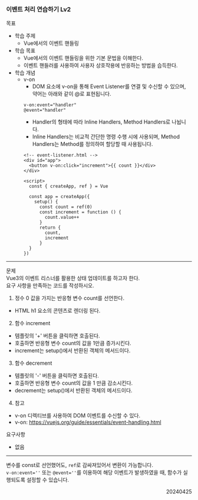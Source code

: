 ### 이벤트 처리 연습하기 Lv2
목표  
- 학습 주제
  - Vue에서의 이벤트 핸들링
- 학습 목표
  - Vue에서의 이벤트 핸들링을 위한 기본 문법을 이해한다.
  - 이벤트 핸들러를 사용하여 사용자 상호작용에 반응하는 방법을 습득한다.
- 학습 개념
  - v-on
    - DOM 요소에 v-on을 통해 Event Listener를 연결 및 수신할 수 있으며, 약어는 아래와 같이 @로 표현됩니다.
    ```
    v-on:event="handler"
    @event="handler"
    ```
    - Handler의 형태에 따라 Inline Handlers, Method Handlers로 나뉩니다.
    - Inline Handlers는 비교적 간단한 명령 수행 시에 사용되며, Method Handlers는 Method를 정의하여 할당할 때 사용됩니다.
    ```
    <!-- event-listener.html -->
    <div id="app">
      <button v-on:click="increment">{{ count }}</div>
    </div>

    <script>
      const { createApp, ref } = Vue

      const app = createApp({
        setup() {
          const count = ref(0)
          const increment = function () {
            count.value++
          }
          return {
            count,
            increment
          }
      }
    })
    ```
---
문제  
Vue3의 이벤트 리스너를 활용한 상태 업데이트를 하고자 한다.  
요구 사항을 만족하는 코드를 작성하시오.  
1. 정수 0 값을 가지는 반응형 변수 count를 선언한다.
  - HTML h1 요소의 콘텐츠로 렌더링 된다.
2. 함수 increment
  - 템플릿의 '+' 버튼을 클릭하면 호출된다.
  - 호출하면 반응형 변수 count의 값을 1만큼 증가시킨다.
  - increment는 setup()에서 반환된 객체의 메서드이다.
3. 함수 decrement
  - 템플릿의 '-' 버튼을 클릭하면 호출된다.
  - 호출하면 반응형 변수 count의 값을 1 만큼 감소시킨다.
  - decrement는 setup()에서 반환된 객체의 메서드이다.
4. 참고
  - v-on 디렉티브를 사용하여 DOM 이벤트를 수신할 수 있다.
  - v-on: https://vuejs.org/guide/essentials/event-handling.html

요구사항
- 없음
---
변수를 const로 선언했어도, `ref`로 감싸져있어서 변환이 가능합니다.  
`v-on:event=''` 또는 `@event=''`를 이용하여 해당 이벤트가 발생하였을 때, 함수가 실행되도록 설정할 수 있습니다.
<div style="text-align: right">20240425</div>